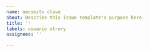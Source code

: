 ```yaml
---
name: necseito clave
about: Describe this issue template's purpose here.
title: ''
labels: usuario strory
assignees: ''

---
```



